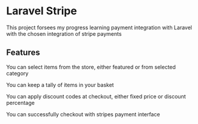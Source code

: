 # Laravel Stripe

<p> This project forsees my progress learning payment integration with Laravel with the chosen integration of stripe payments</p>

## Features

<p>You can select items from the store, either featured or from selected category</p>
<p>You can keep a tally of items in your basket</p>
<p>You can apply discount codes at checkout, either fixed price or discount percentage</p>
<p>You can successfully checkout with stripes payment interface</p>